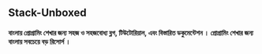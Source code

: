 ## Stack-Unboxed

#### বাংলায় প্রোগ্রামিং শেখার জন্য সহজ ও সহজবোধ্য ব্লগ, টিউটোরিয়াল, এবং বিস্তারিত ডকুমেন্টেশন । প্রোগ্রামিং শেখার জন্য বাংলায় সবচেয়ে বড় রিসোর্স ।
